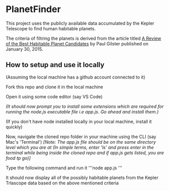 # PlanetFinder
This project uses the publicly available data accumulated by the Kepler Telescope to find human habitable planets.


The criteria of filtring the planets is derived from the article titled [A Review of the Best Habitable Planet Candidates](https://www.centauri-dreams.org/2015/01/30/a-review-of-the-best-habitable-planet-candidates/) by Paul Gilster published on January 30, 2015.


## How to setup and use it locally
<p>(Assuming the local machine has a github account connected to it)</p>
<p>Fork this repo and clone it in the local machine</p>
<p>Open it using some code editor (say VS Code)</p>
<p><em>(It should now prompt you to install some extensions which are required for running the node.js executable file i.e app.js. Go ahead and install them.)</em><p>
<p>(If you don't have node installed locally in your local machine, install it quickly)</p>
<p> Now, navigate the cloned repo folder in your machine using the CLI (say Mac's 'Terminal') <em>[Note: The app.js file should be on the same directory level which you are at (In simple terms, enter 'ls' and press enter in the terminal while being inside the cloned repo and if app.js gets listed, you are food tp go)]</em></p>
<p> Type the following command and run it
'''node app.js
'''
</p>
<p> It should now display all of the possibly habitable planets from the Kepler Trlascope data based on the above mentioned criteria </p>




